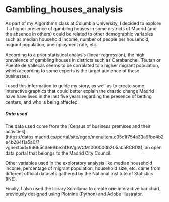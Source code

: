 # Gambling_houses_analysis

As part of my Algorithms class at Columbia University, I decided to explore if a higher presence of gambling houses in some districts of Madrid (and the absence in others) could be related to other demographic variables such as median household income, number of people per household, migrant population, unemployment rate, etc. 

According to a prior statistical analysis (linear regression), the high prevalence of gambling houses in districts such as Carabanchel, Teutan or Puente de Vallecas seems to be corralated to a higher migrant population, which according to some experts is the target audience of these businesses.

I used this information to guide my story, as well as to create some interactive graphics that could better explain the drastic change Madrid have have lived in the last five years regarding the presence of betting centers, and who is being affected. 

<h5> Data used </h5>
The data used come from the [Census of business premises and their activities] (https://datos.madrid.es/portal/site/egob/menuitem.c05c1f754a33a9fbe4b2e4b284f1a5a0/?vgnextoid=66665cde99be2410VgnVCM1000000b205a0aRCRD&), an open data portal that belongs to the Madrid City Council.

Other variables used in the exploratory analysis like median household income, percentage of migrant population, household size, etc. came from different official datasets gathered by the National Institute of Statistics (INE). 

Finally, I also used the library Scrollama to create one interactive bar chart, previously designed using Plotnine (Python) and Adobe Illustrator. 
